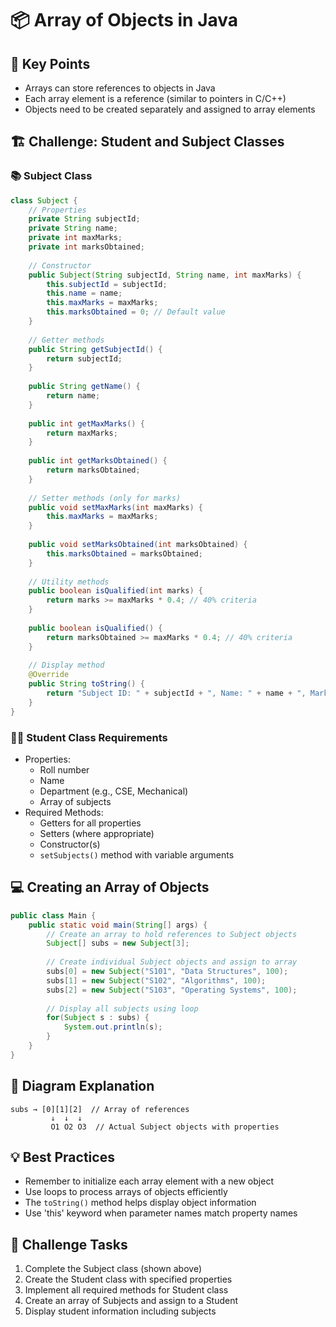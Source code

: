 # 📦 Array of Objects in Java

## 🔑 Key Points
- Arrays can store references to objects in Java
- Each array element is a reference (similar to pointers in C/C++)
- Objects need to be created separately and assigned to array elements

## 🏗️ Challenge: Student and Subject Classes

### 📚 Subject Class
```java
class Subject {
    // Properties
    private String subjectId;
    private String name;
    private int maxMarks;
    private int marksObtained;
    
    // Constructor
    public Subject(String subjectId, String name, int maxMarks) {
        this.subjectId = subjectId;
        this.name = name;
        this.maxMarks = maxMarks;
        this.marksObtained = 0; // Default value
    }
    
    // Getter methods
    public String getSubjectId() {
        return subjectId;
    }
    
    public String getName() {
        return name;
    }
    
    public int getMaxMarks() {
        return maxMarks;
    }
    
    public int getMarksObtained() {
        return marksObtained;
    }
    
    // Setter methods (only for marks)
    public void setMaxMarks(int maxMarks) {
        this.maxMarks = maxMarks;
    }
    
    public void setMarksObtained(int marksObtained) {
        this.marksObtained = marksObtained;
    }
    
    // Utility methods
    public boolean isQualified(int marks) {
        return marks >= maxMarks * 0.4; // 40% criteria
    }
    
    public boolean isQualified() {
        return marksObtained >= maxMarks * 0.4; // 40% criteria
    }
    
    // Display method
    @Override
    public String toString() {
        return "Subject ID: " + subjectId + ", Name: " + name + ", Marks Obtained: " + marksObtained;
    }
}
```

### 👨‍🎓 Student Class Requirements
- Properties:
  - Roll number
  - Name 
  - Department (e.g., CSE, Mechanical)
  - Array of subjects
- Required Methods:
  - Getters for all properties
  - Setters (where appropriate)
  - Constructor(s)
  - `setSubjects()` method with variable arguments

## 💻 Creating an Array of Objects

```java
public class Main {
    public static void main(String[] args) {
        // Create an array to hold references to Subject objects
        Subject[] subs = new Subject[3];
        
        // Create individual Subject objects and assign to array
        subs[0] = new Subject("S101", "Data Structures", 100);
        subs[1] = new Subject("S102", "Algorithms", 100);
        subs[2] = new Subject("S103", "Operating Systems", 100);
        
        // Display all subjects using loop
        for(Subject s : subs) {
            System.out.println(s);
        }
    }
}
```

## 📝 Diagram Explanation
```
subs → [0][1][2]  // Array of references
         ↓  ↓  ↓
         O1 O2 O3  // Actual Subject objects with properties
```

## 💡 Best Practices
- Remember to initialize each array element with a new object
- Use loops to process arrays of objects efficiently
- The `toString()` method helps display object information
- Use 'this' keyword when parameter names match property names

## 🎯 Challenge Tasks
1. Complete the Subject class (shown above)
2. Create the Student class with specified properties
3. Implement all required methods for Student class
4. Create an array of Subjects and assign to a Student
5. Display student information including subjects